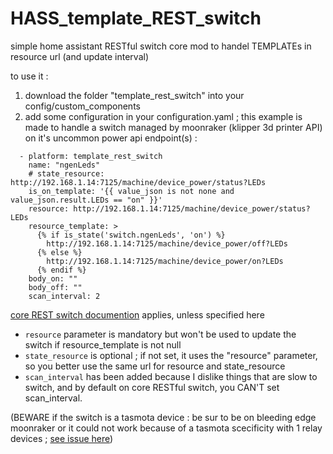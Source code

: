 # HASS_template_REST_switch
simple home assistant RESTful switch core mod to handel TEMPLATEs in resource url (and update interval)

to use it :

1) download the folder "template_rest_switch" into your config/custom_components
2) add some configuration in your configuration.yaml ; this example is made to handle a switch managed by moonraker (klipper 3d printer API) on it's uncommon power api endpoint(s) :

```
  - platform: template_rest_switch
    name: "ngenLeds"
    # state_resource: http://192.168.1.14:7125/machine/device_power/status?LEDs
    is_on_template: '{{ value_json is not none and value_json.result.LEDs == "on" }}'
    resource: http://192.168.1.14:7125/machine/device_power/status?LEDs
    resource_template: >
      {% if is_state('switch.ngenLeds', 'on') %}
        http://192.168.1.14:7125/machine/device_power/off?LEDs
      {% else %}
        http://192.168.1.14:7125/machine/device_power/on?LEDs
      {% endif %}
    body_on: ""
    body_off: ""
    scan_interval: 2
```

[core REST switch documention](https://www.home-assistant.io/integrations/switch.rest/)  applies, unless specified here


* `resource` parameter is mandatory but won't be used to update the switch if resource_template is not null
* `state_resource` is optional ; if not set, it uses the "resource" parameter, so you better use the same url for resource and state_resource
* `scan_interval` has been added because I dislike things that are slow to switch, and by default on core RESTful switch, you CAN'T set scan_interval.

(BEWARE if the switch is a tasmota device : be sur to be on bleeding edge moonraker or it could not work because of a tasmota scecificity with 1 relay devices ; [see issue here](https://github.com/Arksine/moonraker/issues/134))
